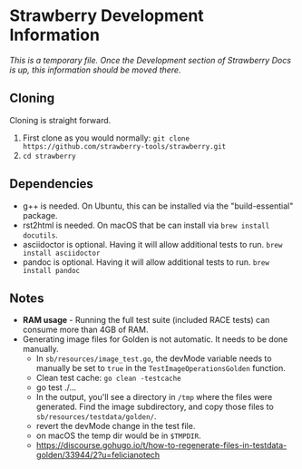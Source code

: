 # Strawberry Development Information

*This is a temporary file. Once the Development section of Strawberry Docs is up, this information should be moved there.*

## Cloning

Cloning is straight forward.

1. First clone as you would normally: `git clone https://github.com/strawberry-tools/strawberry.git`
1. `cd strawberry`


## Dependencies

- g++ is needed. On Ubuntu, this can be installed via the "build-essential" package.
- rst2html is needed. On macOS that be can install via `brew install docutils`.
- asciidoctor is optional. Having it will allow additional tests to run. `brew install asciidoctor`
- pandoc is optional. Having it will allow additional tests to run. `brew install pandoc`


## Notes

- **RAM usage** - Running the full test suite (included RACE tests) can consume more than 4GB of RAM.
- Generating image files for Golden is not automatic. It needs to be done manually.
  - In `sb/resources/image_test.go`, the devMode variable needs to manually be set to `true` in the `TestImageOperationsGolden` function.
  - Clean test cache: `go clean -testcache`
  - go test ./...
  - In the output, you'll see a directory in `/tmp` where the files were generated. Find the image subdirectory, and copy those files to `sb/resources/testdata/golden/`.
  - revert the devMode change in the test file.
  - on macOS the temp dir would be in `$TMPDIR`.
  - https://discourse.gohugo.io/t/how-to-regenerate-files-in-testdata-golden/33944/2?u=felicianotech
